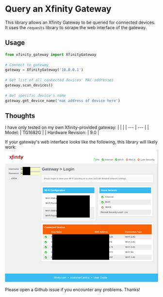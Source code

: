 # Query an Xfinity Gateway

This library allows an Xfinity Gateway to be queried for connected devices. It uses the `requests` library to scrape the web interface of the gateway.

## Usage
```python
from xfinity_gateway import XfinityGateway

# Connect to gateway
gateway = XfinityGateway('10.0.0.1')

# Get list of all connected devices' MAC addresses
gateway.scan_devices()

# Get specific device's name
gateway.get_device_name('mac address of device here')
```

## Thoughts

I have only tested on my own Xfinity-provided gateway:
| | |
| --- | --- |
| Model: | TG1682G |
| Hardware Revision: | 9.0 |

If your gateway's web interface looks like the following, this library will likely work:
![xfinity interface](images/xfinity_interface.png)

Please open a Github issue if you encounter any problems. Thanks!